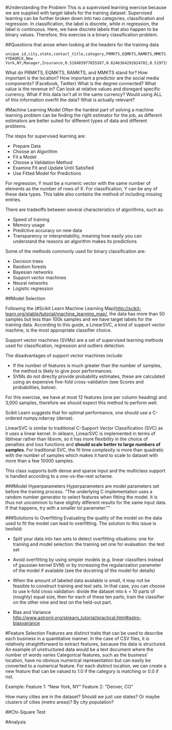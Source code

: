 #Understanding the Problem 
This is a supervised learning exercise because we are supplied with target labels for the training dataset. Supervised learning can be further broken down into two categories, classification and regression. In classification, the label is discrete, while in regression, the label is continuous. Here, we have discrete labels that also happen to be binary values. Therefore, this exercise is a binary classification problem. 


##Questions that arose when looking at the headers for the training data
```
unique_id,city,state,contact_title,category,PRMKTS,EQMKTS,RAMKTS,MMKTS,has_facebook,has_twitter,degree_connected,revenue,headcount
VYDAQRLK,New York,NY,Manager,Insurance,0.518403977655587,0.6246364292624702,0.5197196212855738,0.5542533427345436,True,False,2.0,3862000,262
```


What do PRMKTS, EQMKTS, RAMKTS, and MMKTS stand for?
How important is the location?
How important a predictor are the social media components? (Facebook, Twitter)
What is the degree connected?
What value is the revenue in? Can look at relative values and disregard specific
currency. What if this data isn't all in the same currency?
Would using ALL of this information overfit the data? What is actually relevant?

#Machine Learning Model
Often the hardest part of solving a machine learning problem can be finding the right estimator for the job, as different estimators are better suited for different types of data and different problems.

The steps for supervised learning are:

* Prepare Data
* Choose an Algorithm
* Fit a Model
* Choose a Validation Method
* Examine Fit and Update Until Satisfied
* Use Fitted Model for Predictions

For regression, Y must be a numeric vector with the same number of elements as the number of rows of X.
For classification, Y can be any of these data types. This table also contains the method of including missing entries.

There are tradeoffs between several characteristics of algorithms, such as:

* Speed of training
* Memory usage
* Predictive accuracy on new data
* Transparency or interpretability, meaning how easily you can understand the reasons an algorithm makes its predictions

Some of the methods commonly used for binary classification are:


* Decision trees
* Random forests
* Bayesian networks
* Support vector machines
* Neural networks
* Logistic regression

##Model Selection

Following the (#Scikit Learn Machine Learning Map)http://scikit-learn.org/stable/tutorial/machine_learning_map/,
the data has more than 50 samples but less than 100k samples and we have target labels for the training data.
According to this guide, a LinearSVC, a kind of support vector machine, is the most appropriate classifier choice.

Support vector machines (SVMs) are a set of supervised learning methods used for classification, regression and outliers detection.

The disadvantages of support vector machines include:

* If the number of features is much greater than the number of samples, the method is likely to give poor performances.
* SVMs do not directly provide probability estimates, these are calculated using an expensive five-fold cross-validation (see Scores and probabilities, below).

For this exercise, we have at most 12 features (one per column heading) and 3,000 samples, therefore we should expect this method to perform well.

Scikit Learn suggests that for optimal performance, one should use a C-ordered numpy.ndarray (dense).

LinearSVC is similar to traditional C-Support Vector Classification (SVC) as it uses a linear kernel. In sklearn, LinearSVC is implemented in terms of liblinear rather than libsvm, so it has more flexibility in the choice of penalties and loss functions and **should scale better to large numbers of samples**. For traditional SVC, the fit time complexity is more than quadratic with the number of samples which makes it hard to scale to dataset with more than a few 10000 samples.

This class supports both dense and sparse input and the multiclass support is handled according to a one-vs-the-rest scheme.

###Model Hyperparameters
Hyperparameters are model parameters set before the training process. "The underlying C implementation uses a random number generator to select features when fitting the model. It is thus not uncommon to have slightly different results for the same input data. If that happens, try with a smaller tol parameter.""

###Solutions to Overfitting
Evaluating the quality of the model on the data used to fit the model can lead to overfitting. The solution to this issue is twofold:

* Split your data into two sets to detect overfitting situations:
one for training and model selection: the training set
one for evaluation: the test set
* Avoid overfitting by using simpler models (e.g. linear classifiers instead of gaussian kernel SVM) or by increasing the regularization parameter of the model if available (see the docstring of the model for details)
* When the amount of labeled data available is small, it may not be feasible to construct training and test sets. In that case, you can choose to use k-fold cross validation: divide the dataset into k = 10 parts of (roughly) equal size, then for each of these ten parts, train the classifier on the other nine and test on the held-out part.

* Bias and Variance http://www.astroml.org/sklearn_tutorial/practical.html#astro-biasvariance

#Feature Selection
Features are distinct traits that can be used to describe each business in a quantitative manner. In the case of CSV files, it is relatively straightforward to extract features, because the data is structured. An example of unstructured data would be a text document where the number of words varies
Categorical features, such as the business' location, have no obvious numerical representation but can easily be converted
to a numerical feature. For each distinct location, we can create a new feature that can be valued to 1.0 if the category is matching or 0.0 if not.

Example:
Feature 1: "New York, NY"
Feature 2: "Denver, CO"

How many cities are in the dataset?
Should we just use states? Or maybe clusters of cities (metro areas)? By city population?

##Chi-Square Test

#Analysis



